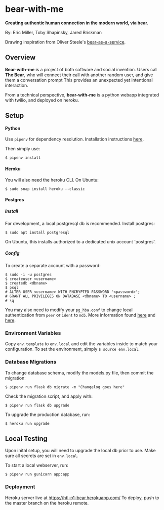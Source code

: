 # bear-with-me

**Creating authentic human connection in the modern world, via bear.**

By: Eric Miller, Toby Shapinsky, Jared Briskman 

Drawing inspiration from Oliver Steele's [bear-as-a-service](https://github.com/olinlibrary/bear-as-a-service).

## Overview
__Bear-with-me__ is a project of both software and social invention. Users call **The Bear**, who will connect their call with another random user, and give them a conversation prompt This provides an unexpected yet intentional interaction.

From a technical perspective, __bear-with-me__ is a python webapp integrated with twilio, and deployed on heroku.  

## Setup

#### Python
Use `pipenv` for dependency resolution. Installation instructions [here](http://docs.python-guide.org/en/latest/dev/virtualenvs/#installing-pipenv).

Then simply use: 
```shell
$ pipenv install
``` 
#### Heroku
You will also need the heroku CLI. On Ubuntu: 
```shell
$ sudo snap install heroku --classic
```

#### Postgres
##### Install
For development, a local postgresql db is recommended. 
Install postgres:
```shell
$ sudo apt install postgresql
```
On Ubuntu, this installs authorized to a dedicated unix account 'postgres'.

##### Config
To create a separate account with a password:
```shell
$ sudo -i -u postgres
$ createuser <username>
$ createdb <dbname>
$ psql
# ALTER USER <username> WITH ENCRYPTED PASSWORD '<password>';
# GRANT ALL PRIVILEGES ON DATABASE <dbname> TO <username> ;
# \q 
```
You may also need to modify your `pg_hba.conf` to change local authentication from `peer` or `ident` to `md5`.
More information found [here](http://suite.opengeo.org/docs/latest/dataadmin/pgGettingStarted/firstconnect.html) and [here](https://medium.com/coding-blocks/creating-user-database-and-adding-access-on-postgresql-8bfcd2f4a91e).

### Environment Variables
Copy `env.template` to `env.local` and edit the variables inside to match your configuration. 
To set the environment, simply `$ source env.local`. 

### Database Migrations

To change database schema, modify the models.py file, then commit the migration:
```shell
$ pipenv run flask db migrate -m "Changelog goes here"
```
Check the migration script, and apply with:
```shell
$ pipenv run flask db upgrade
```

To upgrade the production database, run:
```shell
$ heroku run upgrade
```

## Local Testing
Upon inital setup, you will need to upgrade the local db prior to use.
Make sure all secrets are set in `env.local`.

To start a local webserver, run:
```shell
$ pipenv run gunicorn app:app
```

### Deployment
Heroku server live at https://htl-p1-bear.herokuapp.com/
To deploy, push to the master branch on the heroku remote.
 
